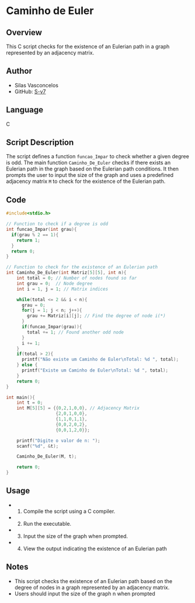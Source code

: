 # Caminho de Euler

## Overview

This C script checks for the existence of an Eulerian path in a graph represented by an adjacency matrix.

## Author

- Silas Vasconcelos
- GitHub: [S-v7](https://github.com/S-v7)

## Language

C

## Script Description

The script defines a function `funcao_Impar` to check whether a given degree is odd. The main function `Caminho_De_Euler` checks if there exists an Eulerian path in the graph based on the Eulerian path conditions. It then prompts the user to input the size of the graph and uses a predefined adjacency matrix `M` to check for the existence of the Eulerian path.

## Code

```c
#include<stdio.h>

// Function to check if a degree is odd
int funcao_Impar(int grau){
  if(grau % 2 == 1){
    return 1;
  }
  return 0;
}

// Function to check for the existence of an Eulerian path
int Caminho_De_Euler(int Matriz[5][5], int n){
    int total = 0; // Number of nodes found so far
    int grau = 0;  // Node degree
    int i = 1, j = 1; // Matrix indices

    while(total <= 2 && i < n){
      grau = 0;
      for(j = 1; j < n; j++){
        grau += Matriz[i][j]; // Find the degree of node i(*)
      }
      if(funcao_Impar(grau)){
        total += 1; // Found another odd node
      }
      i += 1;
    }
    if(total > 2){
      printf("Não existe um Caminho de Euler\nTotal: %d ", total);
    } else {
      printf("Existe um Caminho de Euler\nTotal: %d ", total);
    }
    return 0;
}

int main(){
    int t = 0;
    int M[5][5] = {{0,2,1,0,0}, // Adjacency Matrix
                   {2,0,1,0,0},
                   {1,1,0,1,1},
                   {0,0,2,0,2},
                   {0,0,1,2,0}};

    printf("Digite o valor de n: ");
    scanf("%d", &t);

    Caminho_De_Euler(M, t);

    return 0;
}
```
## Usage
- 1. Compile the script using a C compiler.
- 2. Run the executable.
- 3. Input the size of the graph when prompted.
- 4. View the output indicating the existence of an Eulerian path

## Notes
- This script checks the existence of an Eulerian path based on the degree of nodes in a graph represented by an adjacency matrix.
- Users should input the size of the graph n when prompted



